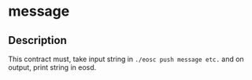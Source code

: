 # message

## Description

This contract must, take input string in `./eosc push message etc.` and on output, print string in eosd.
